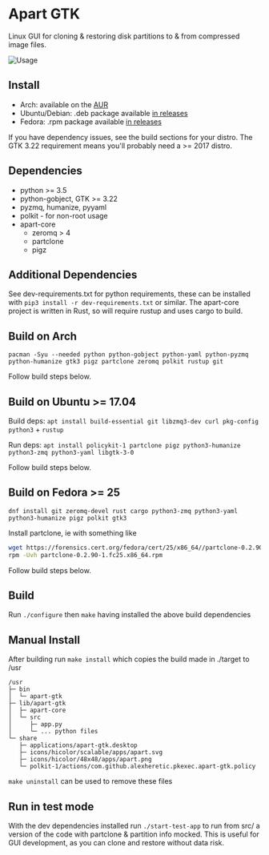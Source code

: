 Apart GTK
=========
Linux GUI for cloning & restoring disk partitions to & from compressed image files.

![Usage](https://raw.githubusercontent.com/alexheretic/apart-gtk/readme-images/apart-gtk-usage.gif?raw=true "Usage")

## Install
* Arch: available on the [AUR](https://aur.archlinux.org/packages/apart-gtk)
* Ubuntu/Debian: .deb package available [in releases](https://github.com/alexheretic/apart-gtk/releases)
* Fedora: .rpm package available [in releases](https://github.com/alexheretic/apart-gtk/releases)

If you have dependency issues, see the build sections for your distro. The GTK 3.22 requirement means you'll probably need a >= 2017 distro.

## Dependencies
* python >= 3.5
* python-gobject, GTK >= 3.22
* pyzmq, humanize, pyyaml
* polkit - for non-root usage
* apart-core
  * zeromq > 4
  * partclone
  * pigz

## Additional Dependencies
See dev-requirements.txt for python requirements, these can be installed with `pip3 install -r dev-requirements.txt` or similar.
The apart-core project is written in Rust, so will require rustup and uses cargo to build.

## Build on Arch
`pacman -Syu --needed python python-gobject python-yaml python-pyzmq python-humanize gtk3 pigz partclone zeromq polkit rustup git`

Follow build steps below.

## Build on Ubuntu >= 17.04
Build deps: `apt install build-essential git libzmq3-dev curl pkg-config python3` + `rustup`

Run deps: `apt install policykit-1 partclone pigz python3-humanize python3-zmq python3-yaml libgtk-3-0`

Follow build steps below.

## Build on Fedora >= 25
`dnf install git zeromq-devel rust cargo python3-zmq python3-yaml python3-humanize pigz polkit gtk3`

Install partclone, ie with something like
```sh
wget https://forensics.cert.org/fedora/cert/25/x86_64//partclone-0.2.90-1.fc25.x86_64.rpm
rpm -Uvh partclone-0.2.90-1.fc25.x86_64.rpm
```

Follow build steps below.

## Build
Run `./configure` then `make` having installed the above build dependencies

## Manual Install
After building run `make install` which copies the build made in ./target to /usr
```
/usr
├─ bin
│  └─ apart-gtk
├─ lib/apart-gtk
│  ├─ apart-core
│  └─ src
│     ├─ app.py
│     └─ ... python files
└─ share
   ├─ applications/apart-gtk.desktop
   ├─ icons/hicolor/scalable/apps/apart.svg
   ├─ icons/hicolor/48x48/apps/apart.png
   └─ polkit-1/actions/com.github.alexheretic.pkexec.apart-gtk.policy
```

`make uninstall` can be used to remove these files

## Run in test mode
With the dev dependencies installed run `./start-test-app` to run from src/ a version of the code with
partclone & partition info mocked. This is useful for GUI development, as you can clone and restore without data risk.
